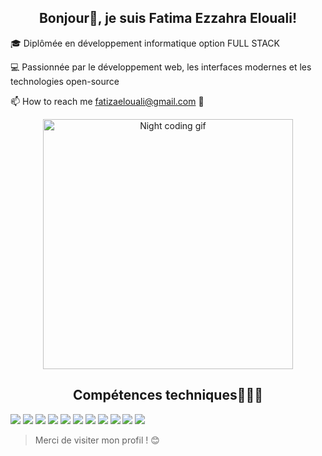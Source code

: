 <h2 align="center">Bonjour👋, je suis Fatima Ezzahra Elouali!</h2>

<p> 🎓 Diplômée en développement informatique option FULL STACK</p>
<p>💻 Passionnée par le développement web, les interfaces modernes et les technologies open-source </p> 
<p>📫 How to reach me <a href="mailto:fatizaelouali@gmail.com">fatizaelouali@gmail.com</a> 💌</p>
<p align="center">
  <img src="https://media3.giphy.com/media/v1.Y2lkPTc5MGI3NjExYXo4MTVybGY2c2t0YzdldXJna2J2cXZuYXNnM2J0ejI5bGFpM3pxcSZlcD12MV9pbnRlcm5hbF9naWZfYnlfaWQmY3Q9Zw/L1R1tvI9svkIWwpVYr/giphy.gif" alt="Night coding gif" width="400"/>
</p>


<h2 align="center"> Compétences techniques👩🏻‍💻 </h2>

<p>
  <img src="https://img.shields.io/badge/HTML5-E34F26?style=for-the-badge&logo=html5&logoColor=white"/>
  <img src="https://img.shields.io/badge/CSS3-1572B6?style=for-the-badge&logo=css3&logoColor=white"/>
  <img src="https://img.shields.io/badge/JavaScript-F7DF1E?style=for-the-badge&logo=javascript&logoColor=black"/>
  <img src="https://img.shields.io/badge/PHP-777BB4?style=for-the-badge&logo=php&logoColor=white"/>
  <img src="https://img.shields.io/badge/Laravel-FF2D20?style=for-the-badge&logo=laravel&logoColor=white"/>
  <img src="https://img.shields.io/badge/MySQL-00758F?style=for-the-badge&logo=mysql&logoColor=white"/>
  <img src="https://img.shields.io/badge/React-20232A?style=for-the-badge&logo=react&logoColor=61DAFB"/>
  <img src="https://img.shields.io/badge/Redux-764ABC?style=for-the-badge&logo=redux&logoColor=white"/>
  <img src="https://img.shields.io/badge/Tailwind_CSS-38B2AC?style=for-the-badge&logo=tailwind-css&logoColor=white"/>
  <img src="https://img.shields.io/badge/Git-F05032?style=for-the-badge&logo=git&logoColor=white"/>
  <img src="https://img.shields.io/badge/GitHub-181717?style=for-the-badge&logo=github&logoColor=white"/>
</p>


> Merci de visiter mon profil ! 😊
